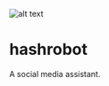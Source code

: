 ![alt text](https://raw.githubusercontent.com/rysmith/hashrobot/master/app/assets/images/hashrobot_sm.png '#robot')
# hashrobot


A social media assistant.

